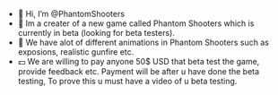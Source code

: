 - 👋 Hi, I’m @PhantomShooters
- 👀 Im a creater of a new game called Phantom Shooters which is currently in beta (looking for beta testers).
- 🤯 We have alot of different animations in Phantom Shooters such as exposions, realistic gunfire etc.
- 💵 We are willing to pay anyone 50$ USD that beta test the game, provide feedback etc. Payment will be after u have done the beta testing, To prove this u must have a video of u beta testing.
